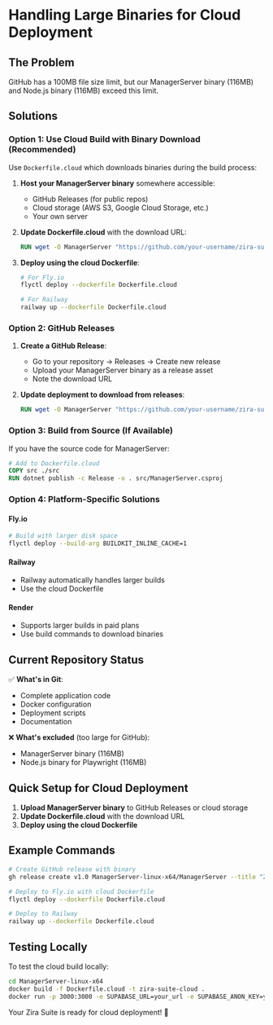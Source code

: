 # Handling Large Binaries for Cloud Deployment

## The Problem
GitHub has a 100MB file size limit, but our ManagerServer binary (116MB) and Node.js binary (116MB) exceed this limit.

## Solutions

### Option 1: Use Cloud Build with Binary Download (Recommended)

Use `Dockerfile.cloud` which downloads binaries during the build process:

1. **Host your ManagerServer binary** somewhere accessible:
   - GitHub Releases (for public repos)
   - Cloud storage (AWS S3, Google Cloud Storage, etc.)
   - Your own server

2. **Update Dockerfile.cloud** with the download URL:
   ```dockerfile
   RUN wget -O ManagerServer "https://github.com/your-username/zira-suite/releases/download/v1.0/ManagerServer" && chmod +x ManagerServer
   ```

3. **Deploy using the cloud Dockerfile**:
   ```bash
   # For Fly.io
   flyctl deploy --dockerfile Dockerfile.cloud
   
   # For Railway
   railway up --dockerfile Dockerfile.cloud
   ```

### Option 2: GitHub Releases

1. **Create a GitHub Release**:
   - Go to your repository → Releases → Create new release
   - Upload your ManagerServer binary as a release asset
   - Note the download URL

2. **Update deployment to download from releases**:
   ```dockerfile
   RUN wget -O ManagerServer "https://github.com/your-username/zira-suite/releases/download/v1.0/ManagerServer"
   ```

### Option 3: Build from Source (If Available)

If you have the source code for ManagerServer:

```dockerfile
# Add to Dockerfile.cloud
COPY src ./src
RUN dotnet publish -c Release -o . src/ManagerServer.csproj
```

### Option 4: Platform-Specific Solutions

#### Fly.io
```bash
# Build with larger disk space
flyctl deploy --build-arg BUILDKIT_INLINE_CACHE=1
```

#### Railway
- Railway automatically handles larger builds
- Use the cloud Dockerfile

#### Render
- Supports larger builds in paid plans
- Use build commands to download binaries

## Current Repository Status

✅ **What's in Git**:
- Complete application code
- Docker configuration
- Deployment scripts
- Documentation

❌ **What's excluded** (too large for GitHub):
- ManagerServer binary (116MB)
- Node.js binary for Playwright (116MB)

## Quick Setup for Cloud Deployment

1. **Upload ManagerServer binary** to GitHub Releases or cloud storage
2. **Update Dockerfile.cloud** with the download URL
3. **Deploy using the cloud Dockerfile**

## Example Commands

```bash
# Create GitHub release with binary
gh release create v1.0 ManagerServer-linux-x64/ManagerServer --title "Zira Suite v1.0"

# Deploy to Fly.io with cloud Dockerfile
flyctl deploy --dockerfile Dockerfile.cloud

# Deploy to Railway
railway up --dockerfile Dockerfile.cloud
```

## Testing Locally

To test the cloud build locally:

```bash
cd ManagerServer-linux-x64
docker build -f Dockerfile.cloud -t zira-suite-cloud .
docker run -p 3000:3000 -e SUPABASE_URL=your_url -e SUPABASE_ANON_KEY=your_key zira-suite-cloud
```

Your Zira Suite is ready for cloud deployment! 🚀